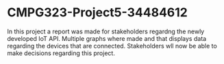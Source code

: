# CMPG323-Project5-34484612
In this project a report was made for stakeholders regardng the newly developed IoT API. Multiple graphs where made and that displays data regarding the devices that are connected. Stakeholders wll now be able to make decisions regarding this project.
